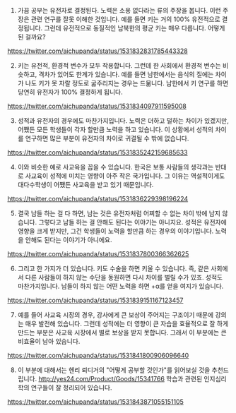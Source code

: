 1. 가끔 공부는 유전자로 결정된다. 노력은 소용 없다라는 류의 주장을 봅니다. 이런 주장은 관련 연구를 잘못 이해한 것입니다. 예를 들면 키는 거의 100% 유전적으로 결정됩니다. 그런데 유전적으로 동질적인 남북한의 평균 키는 매우 다릅니다. 어떻게 된 걸까요?

https://twitter.com/aichupanda/status/1531832831785443328

2. 키는 유전적, 환경적 변수가 모두 작용합니다. 그런데 한 사회에서 환경적 변수는 비슷하고, 격차가 있어도 한계가 있습니다. 예를 들면 남한에서는 음식의 질에는 차이가 나도 키가 못 자랄 정도로 굶주리지는 경우는 드묾니다. 남한에서 키 연구를 하면 당연히 유전자가 100% 결정하게 됩니다.

https://twitter.com/aichupanda/status/1531834097911595008

3. 성적과 유전자의 경우에도 마찬가지입니다. 노력은 더하고 덜하는 차이가 있겠지만, 어쨌든 모든 학생들이 각자 할만큼 노력을 하고 있습니다. 이 상황에서 성적의 차이를 연구하면 많은 부분이 유전자의 차이로 귀결될 수 밖에 없습니다.

https://twitter.com/aichupanda/status/1531835242159685633

4. 이와 비슷한 예로 사교육을 꼽을 수 있습니다. 한국은 보통 사람들의 생각과는 반대로 사교육이 성적에 미치는 영향이 아주 작은 국가입니다. 그 이유는 역설적이게도 대다수학생이 어쨌든 사교육을 받고 있기 때문입니다.

https://twitter.com/aichupanda/status/1531836229398196224

5. 결국 남들 하는 걸 다 하면, 남는 것은 유전자처럼 어찌할 수 없는 차이 밖에 남지 않습니다. 그렇다고 남들 하는 걸 안해도 된다는 이야기는 아니지요. 성적은 유전자에 영향을 크게 받지만, 그건 학생들이 노력을 할만큼 하는 경우의 이야기입니다. 노력을 안해도 된다는 이야기가 아니에요.

https://twitter.com/aichupanda/status/1531837800366362625

6. 그리고 한 가지가 더 있습니다. 키도 수술을 하면 키울 수 있습니다. 즉, 같은 사회에서 다른 사람들이 하지 않는 수단을 동원하면 다시 차이를 벌릴 수가 있죠. 성적도 마찬가지입니다. 남들이 하지 않는 어떤 노력을 하면 +α를 얻을 여지가 있습니다.

https://twitter.com/aichupanda/status/1531839151167123457

7. 예를 들어 사교육 시장의 경우, 강사에게 큰 보상이 주어지는 구조이기 때문에 강의는 매우 발전해 있습니다. 그런데 성적에는 더 영향이 큰 자습을 효율적으로 잘 하게 만드는 부분은 사교육 시장에서 별로 보상을 받지 못합니다. 그래서 이 부분에는 큰 비효율이 남아 있습니다.

https://twitter.com/aichupanda/status/1531841800906096640

8. 이 부분에 대해서는 헨리 뢰디거의 "어떻게 공부할 것인가"를 읽어보실 것을 추천드립니다. http://yes24.com/Product/Goods/15341766 학습과 관련된 인지심리학의 연구들이 잘 정리되어 있습니다.

https://twitter.com/aichupanda/status/1531843871055151105

